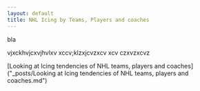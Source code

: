 ```yaml
---
layout: default
title: NHL Icing by Teams, Players and coaches
---
```


bla

vjxckhvjcxvjhvlxv
xccv;klzxjcvzxcv
xcv
czxvzxcvz

[Looking at Icing tendencies of NHL teams, players and coaches]("_posts/Looking at Icing tendencies of NHL teams, players and coaches.md")
